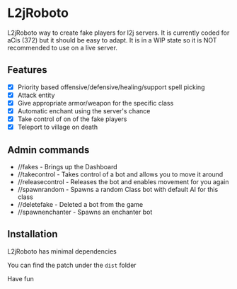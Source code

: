 # L2jRoboto

L2jRoboto way to create fake players for l2j servers. It is currently coded for aCis (372) but it should be easy to adapt.
It is in a WIP state so it is NOT recommended to use on a live server.

## Features
- [x] Priority based offensive/defensive/healing/support spell picking
- [x] Attack entity
- [x] Give appropriate armor/weapon for the specific class
- [x] Automatic enchant using the server's chance
- [x] Take control of on of the fake players
- [x] Teleport to village on death
  
## Admin commands
  * //fakes - Brings up the Dashboard
  * //takecontrol - Takes control of a bot and allows you to move it around
  * //releasecontrol - Releases the bot and enables movement for you again
  * //spawnrandom - Spawns a random Class bot with default AI for this class
  * //deletefake - Deleted a bot from the game
  * //spawnenchanter - Spawns an enchanter bot


## Installation

L2jRoboto has minimal dependencies

You can find the patch under the `dist` folder

Have fun
